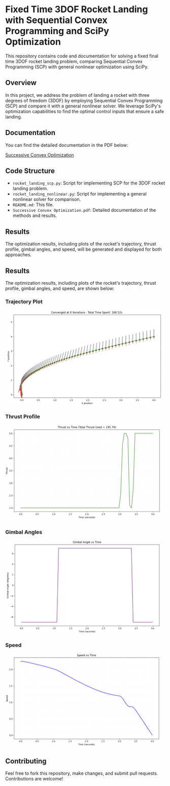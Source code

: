 # Fixed Time 3DOF Rocket Landing with Sequential Convex Programming and SciPy Optimization

This repository contains code and documentation for solving a fixed final time 3DOF rocket landing problem, comparing Sequential Convex Programming (SCP) with general nonlinear optimization using SciPy.

## Overview

In this project, we address the problem of landing a rocket with three degrees of freedom (3DOF) by employing Sequential Convex Programming (SCP) and compare it with a general nonlinear solver. We leverage SciPy's optimization capabilities to find the optimal control inputs that ensure a safe landing.

## Documentation

You can find the detailed documentation in the PDF below:

[Successive Convex Optimization](./Successive%20Convex%20Optimization.pdf)

## Code Structure

- `rocket_landing_scp.py`: Script for implementing SCP for the 3DOF rocket landing problem.
- `rocket_landing_nonlinear.py`: Script for implementing a general nonlinear solver for comparison.
- `README.md`: This file.
- `Successive Convex Optimization.pdf`: Detailed documentation of the methods and results.


## Results

The optimization results, including plots of the rocket's trajectory, thrust profile, gimbal angles, and speed, will be generated and displayed for both approaches.

## Results

The optimization results, including plots of the rocket's trajectory, thrust profile, gimbal angles, and speed, are shown below:

### Trajectory Plot

![Trajectory Plot](./images/SCP1.png)

### Thrust Profile

![Thrust Profile](./images/SCP2.png)

### Gimbal Angles

![Gimbal Angles](./images/SCP3.png)

### Speed

![Speed](./images/SCP4.png)

## Contributing

Feel free to fork this repository, make changes, and submit pull requests. Contributions are welcome!
